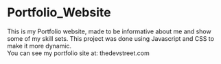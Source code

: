 # Portfolio_Website
This is my Portfolio website, made to be informative about me and show some of my skill sets.
This project was done using Javascript and CSS to make it more dynamic.<br> 
You can see my portfolio site at: thedevstreet.com
